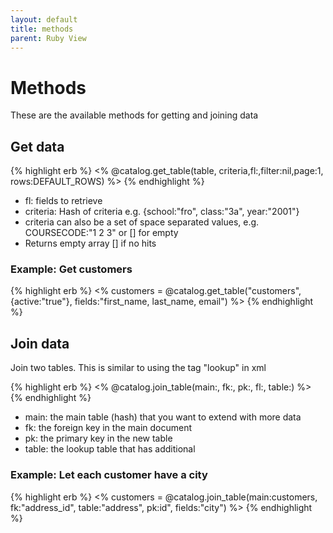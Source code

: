 ```yaml
---
layout: default
title: methods
parent: Ruby View
---
```

# Methods
These are the available methods for getting and joining data

## Get data
{% highlight erb %}
<% @catalog.get_table(table, criteria,fl:,filter:nil,page:1, rows:DEFAULT_ROWS) %>
{% endhighlight %}
- fl: fields to retrieve
- criteria: Hash of criteria e.g. {school:"fro", class:"3a", year:"2001"}
- criteria can also be a set of space separated values, e.g. COURSECODE:"1 2 3" or [] for empty
- Returns empty array [] if no hits

### Example: Get customers
{% highlight erb %}
<% customers = @catalog.get_table("customers", {active:"true"}, fields:"first_name, last_name, email") %>
{% endhighlight %}

## Join data
Join two tables. This is similar to using the tag "lookup" in xml

{% highlight erb %}
<% @catalog.join_table(main:, fk:, pk:, fl:, table:) %>
{% endhighlight %}
- main: the main table (hash) that you want to extend with more data
- fk: the foreign key in the main document
- pk: the primary key in the new table
- table: the lookup table that has additional

### Example: Let each customer have a city
{% highlight erb %}
<% customers = @catalog.join_table(main:customers, fk:"address_id", table:"address", pk:id", fields:"city") %>
{% endhighlight %}

